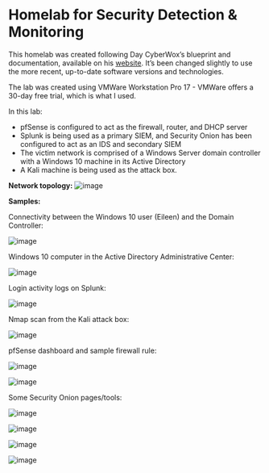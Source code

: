 # Homelab for Security Detection & Monitoring

This homelab was created following Day CyberWox’s blueprint and documentation, available on his [website](https://cyberwoxacademy.com/building-a-cybersecurity-homelab-for-detection-monitoring/). It’s been changed slightly to use the more recent, up-to-date software versions and technologies. 

The lab was created using VMWare Workstation Pro 17 - VMWare offers a 30-day free trial, which is what I used. 

In this lab:
- pfSense is configured to act as the firewall, router, and DHCP server
- Splunk is being used as a primary SIEM, and Security Onion has been configured to act as an IDS and secondary SIEM
- The victim network is comprised of a Windows Server domain controller with a Windows 10 machine in its Active Directory
- A Kali machine is being used as the attack box.

**Network topology:**
![image](https://github.com/Samin325/Home-Lab-Blue/assets/88060791/4ddbcad0-aab4-4b07-9721-1317100daf13)


**Samples:**

Connectivity between the Windows 10 user (Eileen) and the Domain Controller:

![image](https://github.com/Samin325/Home-Lab-Blue/assets/88060791/decc8815-7237-4505-b7ba-f2707ea9d026)

Windows 10 computer in the Active Directory Administrative Center:

![image](https://github.com/Samin325/Home-Lab-Blue/assets/88060791/03bd8d49-0442-4206-90dc-71bd32aa76cd)

Login activity logs on Splunk:

![image](https://github.com/Samin325/Home-Lab-Blue/assets/88060791/62cb0622-a513-43fd-b1ec-bd4ced7b090e)

Nmap scan from the Kali attack box:

![image](https://github.com/Samin325/Home-Lab-Blue/assets/88060791/8bf8966e-ba8b-4e57-a5d0-14f164fbe721)

pfSense dashboard and sample firewall rule:

![image](https://github.com/Samin325/Home-Lab-Blue/assets/88060791/aa744205-73a5-4466-9c7e-b02558b2e6a8)

![image](https://github.com/Samin325/Home-Lab-Blue/assets/88060791/ac8e433f-9eaa-4bec-8d6f-a4eadcfaa162)

Some Security Onion pages/tools:

![image](https://github.com/Samin325/Home-Lab-Blue/assets/88060791/3fbe8af8-a9ba-4b59-915b-20e3643574bc)

![image](https://github.com/Samin325/Home-Lab-Blue/assets/88060791/71d9a82d-d174-4c4c-88a5-aea08087fb11)

![image](https://github.com/Samin325/Home-Lab-Blue/assets/88060791/efa8dbe9-a2f3-4941-89a7-1ee223bba777)

![image](https://github.com/Samin325/Home-Lab-Blue/assets/88060791/0d9cc5db-db83-457d-9da3-ce6f70671770)

